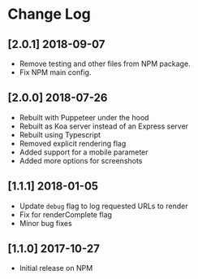 # Change Log

<!-- ## Unreleased -->

## [2.0.1] 2018-09-07
 * Remove testing and other files from NPM package.
 * Fix NPM main config.

## [2.0.0] 2018-07-26
 * Rebuilt with Puppeteer under the hood
 * Rebuilt as Koa server instead of an Express server
 * Rebuilt using Typescript
 * Removed explicit rendering flag
 * Added support for a mobile parameter
 * Added more options for screenshots

## [1.1.1] 2018-01-05
 * Update `debug` flag to log requested URLs to render
 * Fix for renderComplete flag
 * Minor bug fixes

## [1.1.0] 2017-10-27
 * Initial release on NPM
